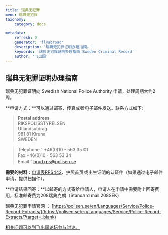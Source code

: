 ```yaml
---
title: 瑞典无犯罪
menu: 瑞典无犯罪
taxonomy:
    category: docs

metadata:
    refresh: 0
    generator: 'flyabroad'
    description: '瑞典无犯罪证明办理指南。'
    keywords: '瑞典无犯罪证明办理指南,Sweden Criminal Record'
    author: '飞出国'
---
```


## 瑞典无犯罪证明办理指南

瑞典无犯罪证明向 Swedish National Police Authority 申请，处理周期大约2周。

**申请方式：**可以通过邮寄、传真或者电子邮件发送。联系方式如下:

> **Postal address**  
> RIKSPOLISSTYRELSEN  
> Utlandsutdrag  
> 981 81 Kiruna  
> SWEDEN

> Telephone：+46(0)10 - 563 35 01  
> Fax:+46(0)10 - 563 53 34  
> Email：brud.rps@polisen.se

**需要的材料**：[申请表RPS442](https://polisen.se/Global/www%20och%20Intrapolis/Blanketter/Registerutdrag/RPS_442_1_utlandsandama_-141111pdf.pdf?target=_blank)、护照首页或出生证明的认证件（如果通过电子邮件申请，提供扫描件）。

**申请结果回寄：**以邮寄的方式寄给申请人，申请人在申请中需要附上回寄费用，标准邮寄费为208瑞典克朗（Standard mail 208SEK）

瑞典无犯罪申请官网 ： [https://polisen.se/en/Languages/Service/Police-Record-Extracts/](https://polisen.se/en/Languages/Service/Police-Record-Extracts/?target=_blank)

[相关问题可以到飞出国论坛参与讨论。](http://bbs.fcgvisa.com/t/3639?target=_blank)